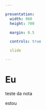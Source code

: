 ```yaml
---

presentation:
  width: 960
  height: 700

  margin: 0.5

  controls: true

  slide

---
```


<!-- slide  -->
# Eu
<!-- slide  -->
teste da nota
<!-- slide vertical=true -->
estou
